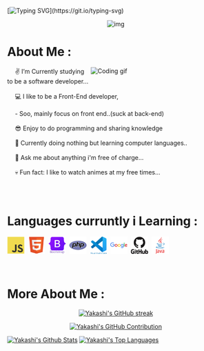 
[![Typing SVG](https://readme-typing-svg.demolab.com?font=Fira+Code&size=40&duration=3000&pause=2000&color=F70000&width=655&height=69&lines=Hello+There.+.+.;I'm+Yakashi.+.+.;Welcome+to+my+profile.+.+.)](https://git.io/typing-svg)
  
<div align="center">
  
<img src="https://media0.giphy.com/media/o2KLYPem407CM/giphy.gif?cid=ecf05e47xzujr83vbuym0t36tht4q2m0me0121ohyoros5ld&rid=giphy.gif&ct=g" alt="img" width="720px" heigth="1080px">
  
</div>

  # About Me :
  
<p> 
 <img src="/assets/coding-typing.gif" align="right" width="310" alt="Coding gif">

 &emsp;  ✌️ I’m Currently studying to be a software developer...<br/><br/>
 &emsp; 💻 I like to be a Front-End developer,<br/><br/>
 &emsp;  - Soo, mainly focus on front end..(suck at back-end)<br/><br/>
 &emsp; 😎 Enjoy to do programming and sharing knowledge <br/><br/>
 &emsp;  📱 Currently doing nothing but learning computer languages..<br/><br>
 &emsp; 📖 Ask me about anything i'm free of charge...<br/><br>
 &emsp; 💀 Fun fact: I like to watch animes at my free times...<br/><br>
  
</p>

<br>

  # Languages curruntly i Learning :


<div> 
   <img src="https://github.com/devicons/devicon/blob/master/icons/javascript/javascript-original.svg" title="Js" alt="Js" width="40" height="40"/>&nbsp;
    <img src="https://github.com/devicons/devicon/blob/master/icons/html5/html5-original.svg" title="HTML5" alt="HTML5" width="40" height="40"/>&nbsp;
    <img src="https://github.com/devicons/devicon/blob/master/icons/bootstrap/bootstrap-original-wordmark.svg" title="Bootstrap" alt="React" width="40" height="40"/>&nbsp;
    <img src="https://github.com/devicons/devicon/blob/master/icons/php/php-original.svg" title="PHP" alt="PHP" width="40" height="40"/>&nbsp; 
    <img src="https://github.com/devicons/devicon/blob/master/icons/vscode/vscode-original-wordmark.svg" title="VS Code" alt="VS Code" width="40" height="40"/>&nbsp;
    <img src="https://github.com/devicons/devicon/blob/master/icons/google/google-original-wordmark.svg" title="Googling" alt="Googling" width="40" height="40"/>&nbsp;
    <img src="https://github.com/devicons/devicon/blob/master/icons/github/github-original-wordmark.svg" title="Github learner" alt="Github learner" width="40" height="40"/>&nbsp;
    <img src="https://github.com/devicons/devicon/blob/master/icons/java/java-original-wordmark.svg" title="Java" alt="Java" width="40" height="40"/>&nbsp; 
</div>

<br/>
<br/>

# More About Me :

<p align="center">
  <a href="https://github.com/Yakashi">
    <img src="https://github-readme-streak-stats.herokuapp.com/?user=Yakashi&theme=radical&border=7F3FBF&background=0D1117" alt="Yakashi's GitHub streak"/>
  </a>
</p>

<p align="center">
  <a href="https://github.com/Yakashi13">
    <img src="https://github-profile-summary-cards.vercel.app/api/cards/profile-details?username=Yakashi13&theme=radical" alt="Yakashi's GitHub Contribution"/>
  </a>
</p>

<a> 
    <a href="https://github.com/Yakashi13"><img alt="Yakashi's Github Stats" src="https://denvercoder1-github-readme-stats.vercel.app/api?username=Yakashi13&show_icons=true&count_private=true&theme=react&border_color=7F3FBF&bg_color=0D1117&title_color=F85D7F&icon_color=F8D866" height="192px" width="49.5%"/></a>
  <a href="https://github.com/Yakashi13"><img alt="Yakashi's Top Languages" src="https://denvercoder1-github-readme-stats.vercel.app/api/top-langs/?username=Yakashi13&langs_count=8&layout=compact&theme=react&border_color=7F3FBF&bg_color=0D1117&title_color=F85D7F&icon_color=F8D866" height="192px" width="49.5%"/></a>
  <br/>
</a>


